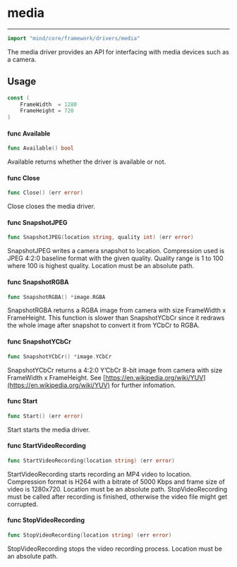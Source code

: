 # media

---

```go
import "mind/core/framework/drivers/media"
```

The media driver provides an API for interfacing with media devices such as a camera.

## Usage

```go
const (
    FrameWidth  = 1280
    FrameHeight = 720
)
```

#### func Available

```go
func Available() bool
```

Available returns whether the driver is available or not.

#### func Close

```go
func Close() (err error)
```

Close closes the media driver.

#### func SnapshotJPEG

```go
func SnapshotJPEG(location string, quality int) (err error)
```

SnapshotJPEG writes a camera snapshot to location. Compression used is JPEG 4:2:0 baseline format with the given quality. Quality range is 1 to 100 where 100 is highest quality. Location must be an absolute path.

#### func SnapshotRGBA

```go
func SnapshotRGBA() *image.RGBA
```

SnapshotRGBA returns a RGBA image from camera with size FrameWidth x FrameHeight. This function is slower than SnapshotYCbCr since it redraws the whole image after snapshot to convert it from YCbCr to RGBA.

#### func SnapshotYCbCr

```go
func SnapshotYCbCr() *image.YCbCr
```

SnapshotYCbCr returns a 4:2:0 Y’CbCr 8-bit image from camera with size FrameWidth x FrameHeight. See [https://en.wikipedia.org/wiki/YUV](https://en.wikipedia.org/wiki/YUV) for further infomation.

#### func Start

```go
func Start() (err error)
```

Start starts the media driver.

#### func StartVideoRecording

```go
func StartVideoRecording(location string) (err error)
```

StartVideoRecording starts recording an MP4 video to location. Compression format is H264 with a bitrate of 5000 Kbps and frame size of video is 1280x720. Location must be an absolute path. StopVideoRecording must be called after recording is finished, otherwise the video file might get corrupted.

#### func StopVideoRecording

```go
func StopVideoRecording(location string) (err error)
```

StopVideoRecording stops the video recording process. Location must be an absolute path.


